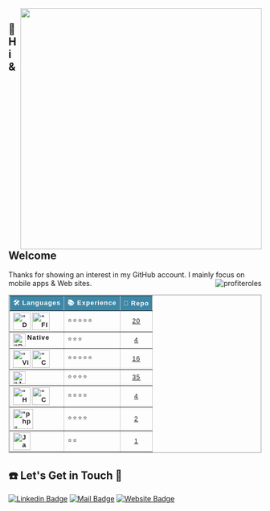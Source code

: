 <img align='right' width="480px" src="https://github-readme-stats.vercel.app/api?username=profiteroles&show_icons=true&theme=dracula">

  ## 👋 Hi & Welcome 
  <p>Thanks for showing an interest in my GitHub account.
  I mainly focus on mobile apps & Web sites. <img align="right" src="https://komarev.com/ghpvc/?username=profiteroles&label=Views&color=lightgrey&style=plastic" alt="profiteroles" /> </p>
  
  
<table style="border-collapse: collapse;
            border: 2px solid rgb(200, 200, 200);
            letter-spacing: 1px;
            font-family: sans-serif;
            font-size: .8rem;" cellpadding="10" border="1" width="100%">
                <thead style="background-color: #3f87a6;
                color: #fff;">
            <tr>
                <th scope="col">🛠 Languages</th>
                <th scope="col">📚 Experience</th>
                <th scope="col">📂 Repo</th>
            </tr>
            </thead>
            <tbody>
                <tr>
                    <th scope="row" align="left">
                        <img align="left" alt=“Dart” width="35px" src="https://www.vectorlogo.zone/logos/dartlang/dartlang-icon.svg"/>
                        <img align="left" alt=“Flutter” width="35px" src="https://www.vectorlogo.zone/logos/flutterio/flutterio-icon.svg"/>
                    </th>
                    <td>⭐⭐⭐⭐⭐</td>
                    <td align="center"><a href="https://github.com/profiteroles/All-My-Flutter-Apps">20</a></td>
                </tr>
                <tr>
                    <th scope="row" align="left">
                        <img align="left" alt=“React_Native” width="25px" src="https://png2.cleanpng.com/sh/af6bd8025edf59e15c4534f43d73186f/L0KzQYm3VcA4N5xtfZH0aYP2gLBuTgJmaZR5RdxqdnH2c8PwkQQudJpnitN7eT3qecXvlfIuapJog9R4bnWwRbLtUPVlPmpmealvMUOxRYS3UcU4OGM2TaQAN0O7SIaAVsk5PF91htk=/kisspng-react-javascript-library-github-backbone-5af0ed69aa7f13.5301570215257388576984.png"/>
                        Native</th>
                    <td>⭐⭐⭐</td>
                    <td align="center"><a href="https://github.com/profiteroles/All-My-React-Native-Apps">4</a></td>
                </tr>
                <tr>
                    <th scope="row" align="left">
                        <img align="left" alt=“Visual_Studio” width="35px" src="https://visualstudio.microsoft.com/wp-content/uploads/2019/06/BrandVisualStudioWin2019-3.svg"/>
                        <img align="left" alt=“C#” width="35px" src="https://upload.wikimedia.org/wikipedia/commons/thumb/0/0d/C_Sharp_wordmark.svg/464px-C_Sharp_wordmark.svg.png"/>
                    </th>
                    <td>⭐⭐⭐⭐⭐</td>
                    <td align="center"><a href="https://github.com/profiteroles/All-My-.Net-Application">16</a></td>
                </tr>
                <tr>
                    <th scope="row" align="left">
                        <img align="left" alt=“Java” width="25px" src="https://upload.wikimedia.org/wikipedia/de/e/e1/Java-Logo.svg" />
                        </th>
                    <td>⭐⭐⭐⭐</td>
                    <td align="center"><a href="https://github.com/profiteroles/All-My-Java-Applications">35</a></td>
                </tr>
                <tr>
                    <th scope="row" align="left">
                        <img align="left" alt=“HTML” width="35px" src="https://upload.wikimedia.org/wikipedia/commons/6/61/HTML5_logo_and_wordmark.svg" />
                        <img align="left" alt=“CSS” width="35px" src="https://upload.wikimedia.org/wikipedia/commons/d/d5/CSS3_logo_and_wordmark.svg" />
                    </th>
                    <td>⭐⭐⭐⭐</td>
                    <td align="center"><a href="https://github.com/profiteroles/All-My-Web-PHP-JavaScript-HTML-CSS">4</a></td>
                </tr>
                <tr>
                    <th scope="row" align="left">
                        <img align="left" alt=“php” width="40px" src="https://upload.wikimedia.org/wikipedia/commons/2/27/PHP-logo.svg"/>
                    </th>
                    <td>⭐⭐⭐⭐</td>
                    <td align="center"><a href="https://github.com/profiteroles/All-My-Web-PHP-JavaScript-HTML-CSS">2</a></td>
                </tr>
                <tr>
                    <th scope="row" align="left">
                        <img align="left" alt=JavaScript width="35px" src="https://mpng.subpng.com/20180411/cvq/kisspng-javascript-html-computer-software-web-browser-watermark-5acdbd54ac19f7.4484983215234327887049.jpg"/>
                    </th>
                    <td>⭐⭐</td>
                    <td align="center"><a href="https://github.com/profiteroles/All-My-Web-PHP-JavaScript-HTML-CSS">1</a></td>
                </tr>
            </tbody>
            </table>
       

 ## ☎️ Let's Get in Touch 📧

[![Linkedin Badge](https://img.shields.io/badge/linkedin-%230077B5.svg?&style=for-the-badge&logo=linkedin&logoColor=white)](https://www.linkedin.com/in/profiterol/)
[![Mail Badge](https://img.shields.io/badge/email-c14438?style=for-the-badge&logo=Gmail&logoColor=white&link=mailto:erollooper@gmail.com)](mailto:erollooper@gmail.com)
[![Website Badge](https://img.shields.io/badge/web%20site-1DA1F2?style=for-the-badge&logo=webflow&logoColor=white)](https://www.uniqapp.store)

